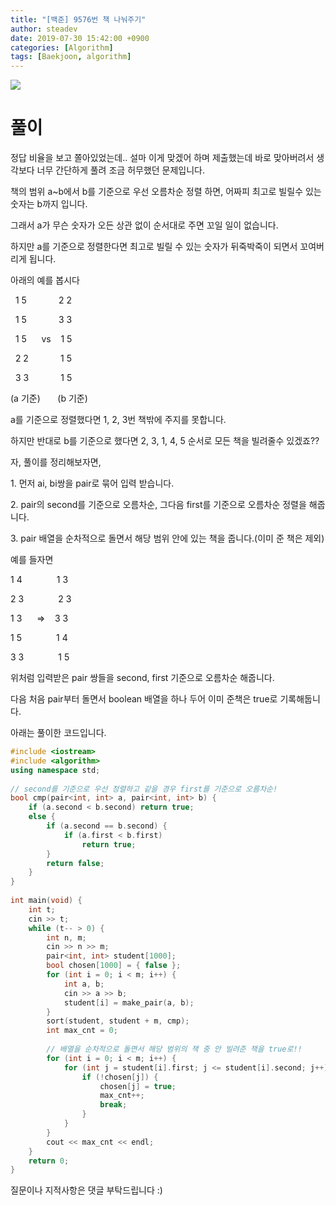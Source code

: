 ```yaml
---
title: "[백준] 9576번 책 나눠주기"
author: steadev
date: 2019-07-30 15:42:00 +0900
categories: [Algorithm]
tags: [Baekjoon, algorithm]
---
```



<img src="https://steadev.github.io/assets/images/bj/bj-9576-1.png" />

# 풀이

정답 비율을 보고 쫄아있었는데.. 설마 이게 맞겠어 하며 제출했는데 바로 맞아버려서 생각보다 너무 간단하게 풀려 조금 허무했던 문제입니다.

책의 범위 a~b에서 b를 기준으로 우선 오름차순 정렬 하면, 어짜피 최고로 빌릴수 있는 숫자는 b까지 입니다.

그래서 a가 무슨 숫자가 오든 상관 없이 순서대로 주면 꼬일 일이 없습니다.

하지만 a를 기준으로 정렬한다면 최고로 빌릴 수 있는 숫자가 뒤죽박죽이 되면서 꼬여버리게 됩니다.

아래의 예를 봅시다

  1 5             2 2

  1 5             3 3

  1 5      vs    1 5

  2 2             1 5

  3 3             1 5

(a 기준)       (b 기준)

a를 기준으로 정렬했다면 1, 2, 3번 책밖에 주지를 못합니다.

하지만 반대로 b를 기준으로 했다면 2, 3, 1, 4, 5 순서로 모든 책을 빌려줄수 있겠죠??

자, 풀이를 정리해보자면,

1\. 먼저 ai, bi쌍을 pair로 묶어 입력 받습니다.

2\. pair의 second를 기준으로 오름차순, 그다음 first를 기준으로 오름차순 정렬을 해줍니다.

3\. pair 배열을 순차적으로 돌면서 해당 범위 안에 있는 책을 줍니다.(이미 준 책은 제외)

예를 들자면 

1 4              1 3

2 3              2 3

1 3      =>    3 3

1 5              1 4

3 3              1 5

위처럼 입력받은 pair 쌍들을 second, first 기준으로 오름차순 해줍니다.

다음 처음 pair부터 돌면서 boolean 배열을 하나 두어 이미 준책은 true로 기록해둡니다.

아래는 풀이한 코드입니다.

```c++
#include <iostream>
#include <algorithm>
using namespace std;
 
// second를 기준으로 우선 정렬하고 같을 경우 first를 기준으로 오름차순!
bool cmp(pair<int, int> a, pair<int, int> b) {
    if (a.second < b.second) return true;
    else {
        if (a.second == b.second) {
            if (a.first < b.first) 
                return true;
        }
        return false;
    }
}
 
int main(void) {
    int t;
    cin >> t;
    while (t-- > 0) {
        int n, m;
        cin >> n >> m;
        pair<int, int> student[1000];
        bool chosen[1000] = { false };
        for (int i = 0; i < m; i++) {
            int a, b;
            cin >> a >> b;
            student[i] = make_pair(a, b);
        }
        sort(student, student + m, cmp);
        int max_cnt = 0;
 
        // 배열을 순차적으로 돌면서 해당 범위의 책 중 안 빌려준 책을 true로!!
        for (int i = 0; i < m; i++) {
            for (int j = student[i].first; j <= student[i].second; j++) {
                if (!chosen[j]) {
                    chosen[j] = true;
                    max_cnt++;
                    break;
                }
            }
        }
        cout << max_cnt << endl;
    }
    return 0;
}
```

질문이나 지적사항은 댓글 부탁드립니다 :)